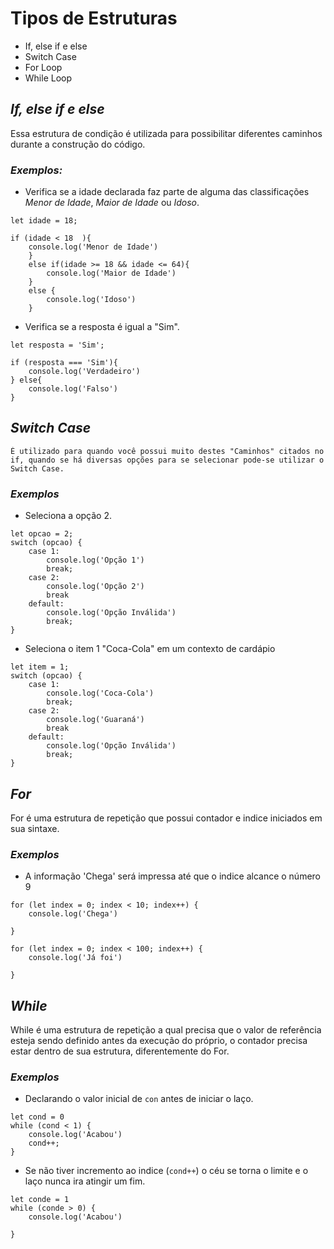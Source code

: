 # Tipos de Estruturas
+ If, else if e else
+ Switch Case
+ For Loop
+ While Loop
## ***If, else if e else***

Essa estrutura de condição é utilizada para possibilitar diferentes caminhos durante a construção do código. 

### ***Exemplos:***
 + Verifica se a idade declarada faz parte de alguma das classificações _Menor de Idade_, _Maior de Idade_ ou _Idoso_.

```Js
let idade = 18;

if (idade < 18  ){
    console.log('Menor de Idade')
    }
    else if(idade >= 18 && idade <= 64){
        console.log('Maior de Idade')
    }
    else {
        console.log('Idoso')
    }
```
+ Verifica se a resposta é igual a "Sim".

```Js
let resposta = 'Sim';

if (resposta === 'Sim'){
    console.log('Verdadeiro')
} else{
    console.log('Falso')
}
```

## ***Switch Case***
    É utilizado para quando você possui muito destes "Caminhos" citados no if, quando se há diversas opções para se selecionar pode-se utilizar o Switch Case.
### ***Exemplos***
+ Seleciona a opção 2.
```JS
let opcao = 2;
switch (opcao) {
    case 1:
        console.log('Opção 1')
        break;
    case 2:
        console.log('Opção 2')
        break
    default:
        console.log('Opção Inválida')
        break;
}

```
+ Seleciona o item 1 "Coca-Cola" em um contexto de cardápio
```JS
let item = 1;
switch (opcao) {
    case 1:
        console.log('Coca-Cola')
        break;
    case 2:
        console.log('Guaraná')
        break
    default:
        console.log('Opção Inválida')
        break;
}
```
## ***For***
For é uma estrutura de repetição que possui contador e indice iniciados em sua sintaxe.
### ***Exemplos***

+ A informação 'Chega' será impressa até que o indice alcance o número 9
```JS
for (let index = 0; index < 10; index++) {
    console.log('Chega')
    
}

for (let index = 0; index < 100; index++) {
    console.log('Já foi')
    
}
```
## ***While***
While é uma estrutura de repetição a qual precisa que o valor de referência esteja sendo definido antes da execução do próprio, o contador precisa estar dentro de sua estrutura, diferentemente do For.
### ***Exemplos***
+ Declarando o valor inicial de `con` antes de iniciar o laço.
```JS
let cond = 0
while (cond < 1) {
    console.log('Acabou')
    cond++; 
}
```

+ Se não tiver incremento ao indice (`cond++`) o céu se torna o limite e o laço nunca ira atingir um fim.
```JS
let conde = 1
while (conde > 0) {
    console.log('Acabou')
 
}
```